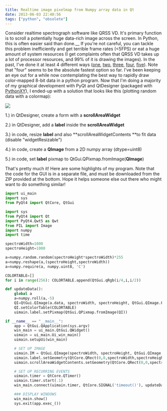 ```yaml
---
title: Realtime image pixelmap from Numpy array data in Qt
date: 2013-06-03 22:40:56
tags: ["python", "obsolete"]
---
```




Consider realtime spectrograph software like QRSS VD.  It's primary function is to scroll a potentially huge data-rich image across the screen. In Python, this is often easier said than done.__ If you're not careful, you can tackle this problem inefficiently and get terrible frame rates (<5FPS) or eat a huge amount of system resources (I get complaints often that QRSS VD takes up a lot of processor resources, and 99% of it is drawing the images).  In the past, I've done it at least 4 different ways ([one](https://swharden.com/blog/2010-03-05-animated-realtime-spectrograph-with-scrolling-waterfall-display-in-python/), [two](https://swharden.com/blog/2013-05-09-realtime-fft-audio-visualization-with-python/), [three](https://swharden.com/blog/qrss_vd/#screenshots), [four](https://swharden.com/blog/2010-06-24-fast-tk-pixelmap-generation-from-2d-numpy-arrays-in-python/), [five](https://swharden.com/blog/2010-03-05-realtime-fft-graph-of-audio-wav-file-or-microphone-input-with-python-scipy-and-wckgraph/)). Note that "four" seems to be the absolute fastest option so far. I've been keeping an eye out for a while now contemplating the best way to rapidly draw color-mapped 8-bit data in a python program. Now that I'm doing a majority of my graphical development with PyQt and QtDesigner (packaged with [PythonXY](https://code.google.com/p/pythonxy/)), I ended-up with a solution that looks like this (plotting random data with a colormap):


<div class="text-center img-border">

![](https://swharden.com/static/2013/06/03/qt-scrolling-spectrograph.gif)

</div>

1.) in QtDesigner, create a form with a **scrollAreaWidget**

2.) in QtDesigner, add a **label** inside the **scrollAreaWidget**

3.) in code, resize **label** and also **scrollAreaWidgetContents **to fit data (disable "widgetResizable")

4.) in code, create a **QImage** from a 2D numpy array (dtype=uint8)

5.) in code, set **label** pixmap to QtGui.QPixmap.fromImage(**QImage**)

That's pretty much it! Here are some highlights of my program. Note that the code for the GUI is in a separate file, and must be downloaded from the ZIP provided at the bottom. Hope it helps someone else out there who might want to do something similar!

```python
import ui_main
import sys
from PyQt4 import QtCore, QtGui

import sys
from PyQt4 import Qt
import PyQt4.Qwt5 as Qwt
from PIL import Image
import numpy
import time

spectroWidth=1000
spectroHeight=1000

a=numpy.random.random(spectroHeight*spectroWidth)*255
a=numpy.reshape(a,(spectroHeight,spectroWidth))
a=numpy.require(a, numpy.uint8, 'C')

COLORTABLE=[]
for i in range(256): COLORTABLE.append(QtGui.qRgb(i/4,i,i/2))

def updateData():
    global a
    a=numpy.roll(a,-5)
    QI=QtGui.QImage(a.data, spectroWidth, spectroHeight, QtGui.QImage.Format_Indexed8)
    QI.setColorTable(COLORTABLE)
    uimain.label.setPixmap(QtGui.QPixmap.fromImage(QI))

if __name__ == "__main__":
    app = QtGui.QApplication(sys.argv)
    win_main = ui_main.QtGui.QWidget()
    uimain = ui_main.Ui_win_main()
    uimain.setupUi(win_main)

    # SET UP IMAGE
    uimain.IM = QtGui.QImage(spectroWidth, spectroHeight, QtGui.QImage.Format_Indexed8)
    uimain.label.setGeometry(QtCore.QRect(0,0,spectroWidth,spectroHeight))
    uimain.scrollAreaWidgetContents.setGeometry(QtCore.QRect(0,0,spectroWidth,spectroHeight))

    # SET UP RECURRING EVENTS
    uimain.timer = QtCore.QTimer()
    uimain.timer.start(.1)
    win_main.connect(uimain.timer, QtCore.SIGNAL('timeout()'), updateData)

    ### DISPLAY WINDOWS
    win_main.show()
    sys.exit(app.exec_())
```

